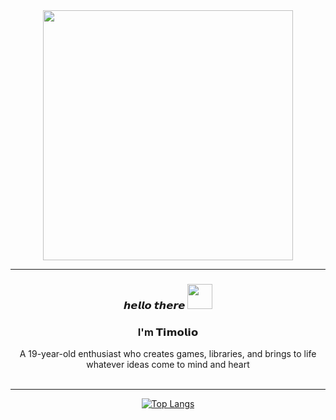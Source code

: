 <div align=center>
  <img src="https://media1.tenor.com/m/U6aScZ5a9uoAAAAC/aurelius467385-sonny-boy.gif" width="400"/>
  <hr>
  <h3>𝙝𝙚𝙡𝙡𝙤 𝙩𝙝𝙚𝙧𝙚 <img src="https://github.com/user-attachments/assets/8bc146e0-253d-4e57-88d4-a70a44ca213c" width="40"/></h3>
  <h3>I'm 𝗧𝗶𝗺𝗼𝗹𝗶𝗼</h3>
  A 19-year-old enthusiast who creates games, libraries, and brings to life whatever ideas come to mind and heart
  <br><br>
  <hr>
  
  [![Top Langs](https://github-readme-stats.vercel.app/api/top-langs/?username=timolio&show_icons=true&hide_border=true&theme=kacho_ga&layout=compact)](https://github.com/anuraghazra/github-readme-stats)
  
</div>

